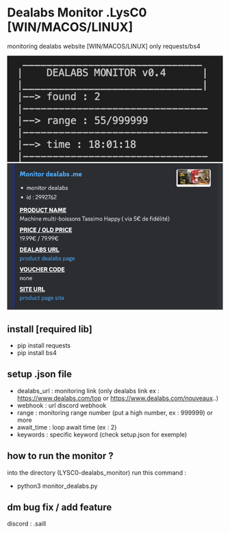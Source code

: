 # Dealabs Monitor .LysC0 [WIN/MACOS/LINUX]

monitoring dealabs website [WIN/MACOS/LINUX]
only requests/bs4

![info](img/info.png)
![info](img/webhook.png)

## install [required lib]

- pip install requests
- pip install bs4

## setup .json file

- dealabs_url : monitoring link (only dealabs link ex : https://www.dealabs.com/top or https://www.dealabs.com/nouveaux..) 
- webhook : url discord webhook
- range : monitoring range number (put a high number, ex : 999999) or more 
- await_time : loop await time (ex : 2)
- keywords : specific keyword (check setup.json for exemple)

## how to run the monitor ? ##

into the directory (LYSC0-dealabs_monitor) run this command :
- python3 monitor_dealabs.py

## dm bug fix / add feature ##
discord : .saill
